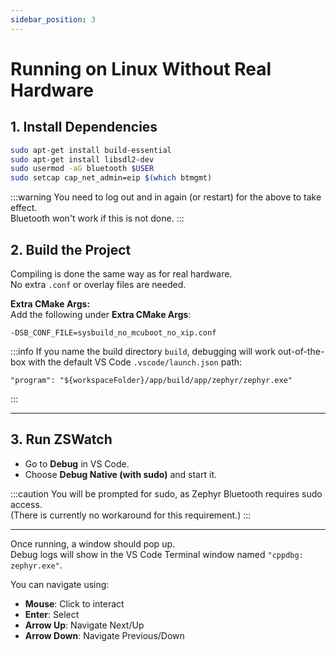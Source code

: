 ```yaml
---
sidebar_position: 3
---
```


# Running on Linux Without Real Hardware

## 1. Install Dependencies

```bash
sudo apt-get install build-essential
sudo apt-get install libsdl2-dev 
sudo usermod -aG bluetooth $USER
sudo setcap cap_net_admin=eip $(which btmgmt)
```

:::warning
You need to log out and in again (or restart) for the above to take effect.  
Bluetooth won't work if this is not done.
:::

## 2. Build the Project

Compiling is done the same way as for real hardware.  
No extra `.conf` or overlay files are needed.


**Extra CMake Args:**  
Add the following under **Extra CMake Args**:
```
-DSB_CONF_FILE=sysbuild_no_mcuboot_no_xip.conf
```


:::info
If you name the build directory <code>build</code>, debugging will work out-of-the-box with the default VS Code <code>.vscode/launch.json</code> path:
```
"program": "${workspaceFolder}/app/build/app/zephyr/zephyr.exe"
```
:::

---

## 3. Run ZSWatch

- Go to **Debug** in VS Code.
- Choose **Debug Native (with sudo)** and start it.

:::caution
You will be prompted for sudo, as Zephyr Bluetooth requires sudo access.  
(There is currently no workaround for this requirement.)
:::

---

Once running, a window should pop up.  
Debug logs will show in the VS Code Terminal window named `"cppdbg: zephyr.exe"`.

You can navigate using:

- **Mouse**: Click to interact
- **Enter**: Select
- **Arrow Up**: Navigate Next/Up
- **Arrow Down**: Navigate Previous/Down